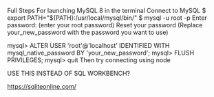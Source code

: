 
Full Steps For launching MySQL 8 in the terminal
Connect to MySQL
$ export PATH="${PATH}:/usr/local/mysql/bin/"
$ mysql -u root -p
Enter password: (enter your root password)
Reset your password
(Replace your_new_password with the password you want to use)

mysql> ALTER USER 'root'@'localhost' IDENTIFIED WITH mysql_native_password BY 'your_new_password';
mysql> FLUSH PRIVILEGES;
mysql> quit
Then try connecting using node

USE THIS INSTEAD OF SQL WORKBENCH?

https://sqliteonline.com/
